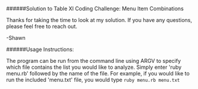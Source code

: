 ######Solution to Table XI Coding Challenge: Menu Item Combinations

Thanks for taking the time to look at my solution. If you have any questions, please feel free to reach out.

-Shawn

######Usage Instructions:

The program can be run from the command line using ARGV to specify which file contains the list you would like to analyze. Simply enter 'ruby menu.rb' followed by the name of the file. For example, if you would like to run the included 'menu.txt' file, you would type ```ruby menu.rb menu.txt```
